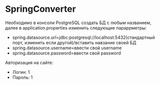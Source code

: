 # SpringConverter

Необходимо в консоли PostgreSQL создать БД с любым названием, далее в application.properties изменить следующие параррметры: 
- spring.datasource.url=jdbc:postgresql://localhost:5432(стандартный порт, изменить если другой)/вставить навзание своей БД
- spring.datasource.username=ввести свой username
- spring.datasource.password=ввести свой password

Авторизация на сайте:
- Логин: 1
- Пароль: 1
